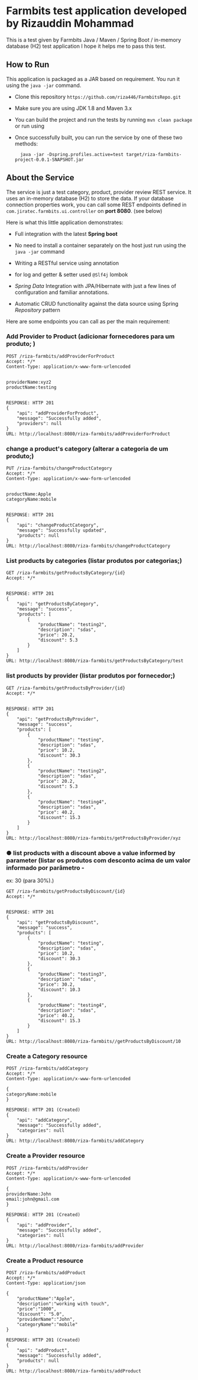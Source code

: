 # Farmbits test application developed by Rizauddin Mohammad

This is a test given by Farmbits Java / Maven / Spring Boot / in-memory database (H2) test application  I hope it helps me to pass this test.

## How to Run 

This application is packaged as a JAR based on requirement. You run it using the ```java -jar``` command.

* Clone this repository ```https://github.com/riza446/FarmbitsRepo.git```
* Make sure you are using JDK 1.8 and Maven 3.x
* You can build the project and run the tests by running ```mvn clean package``` or run using 
* Once successfully built, you can run the service by one of these two methods:

        java -jar -Dspring.profiles.active=test target/riza-farmbits-project-0.0.1-SNAPSHOT.jar 
        


## About the Service

The service is just a test category, product, provider review REST service. It uses an in-memory database (H2) to store the data. If your database connection properties work, you can call some REST endpoints defined in ```com.jiratec.farmbits.ui.controller``` on **port 8080**. (see below)

Here is what this little application demonstrates: 

* Full integration with the latest **Spring boot** 
* No need to install a container separately on the host just run using the ``java -jar`` command

* Writing a RESTful service using annotation
* for log and getter & setter   used  ``@Slf4j`` lombok
* *Spring Data* Integration with JPA/Hibernate with just a few lines of configuration and familiar annotations. 
* Automatic CRUD functionality against the data source using Spring *Repository* pattern 

Here are some endpoints you can call as per the main requirement:

### Add Provider to Product (adicionar fornecedores para um produto; )
```
POST /riza-farmbits/addProviderForProduct
Accept: */*
Content-Type: application/x-www-form-urlencoded


providerName:xyz2
productName:testing


RESPONSE: HTTP 201 
{
    "api": "addProviderForProduct",
    "message": "Successfully added",
    "providers": null
}
URL: http://localhost:8080/riza-farmbits/addProviderForProduct

```

### change a product's category (alterar a categoria de um produto;)

```
PUT /riza-farmbits/changeProductCategory
Accept: */*
Content-Type: application/x-www-form-urlencoded


productName:Apple
categoryName:mobile


RESPONSE: HTTP 201 
{
    "api": "changeProductCategory",
    "message": "Successfully updated",
    "products": null
}
URL: http://localhost:8080/riza-farmbits/changeProductCategory

```

### List products by categories (listar produtos por categorias;)
```
GET /riza-farmbits/getProductsByCategory/{id}
Accept: */*


RESPONSE: HTTP 201 
{
    "api": "getProductsByCategory",
    "message": "success",
    "products": [
        {
            "productName": "testing2",
            "description": "sdas",
            "price": 20.2,
            "discount": 5.3
        }
    ]
}
URL: http://localhost:8080/riza-farmbits/getProductsByCategory/test

```

### list products by provider (listar produtos por fornecedor;)
```
GET /riza-farmbits/getProductsByProvider/{id}
Accept: */*


RESPONSE: HTTP 201 
{
    "api": "getProductsByProvider",
    "message": "success",
    "products": [
        {
            "productName": "testing",
            "description": "sdas",
            "price": 10.2,
            "discount": 30.3
        },
        {
            "productName": "testing2",
            "description": "sdas",
            "price": 20.2,
            "discount": 5.3
        },
        {
            "productName": "testing4",
            "description": "sdas",
            "price": 40.2,
            "discount": 15.3
        }
    ]
}
URL: http://localhost:8080/riza-farmbits/getProductsByProvider/xyz

```
### ● list products with a discount above a value informed by parameter (listar os produtos com desconto acima de um valor informado por parâmetro -
ex: 30 (para 30%).)

```
GET /riza-farmbits/getProductsByDiscount/{id}
Accept: */*


RESPONSE: HTTP 201 
{
    "api": "getProductsByDiscount",
    "message": "success",
    "products": [
        {
            "productName": "testing",
            "description": "sdas",
            "price": 10.2,
            "discount": 30.3
        },
        {
            "productName": "testing3",
            "description": "sdas",
            "price": 30.2,
            "discount": 10.3
        },
        {
            "productName": "testing4",
            "description": "sdas",
            "price": 40.2,
            "discount": 15.3
        }
    ]
}
URL: http://localhost:8080/riza-farmbits//getProductsByDiscount/10

```

### Create a Category resource

```
POST /riza-farmbits/addCategory
Accept: */*
Content-Type: application/x-www-form-urlencoded

{
categoryName:mobile
}

RESPONSE: HTTP 201 (Created)
{
    "api": "addCategory",
    "message": "Successfully added",
    "categories": null
}
URL: http://localhost:8080/riza-farmbits/addCategory

```

### Create a Provider resource
```
POST /riza-farmbits/addProvider
Accept: */*
Content-Type: application/x-www-form-urlencoded

{
providerName:John
email:john@gmail.com
}

RESPONSE: HTTP 201 (Created)
{
    "api": "addProvider",
    "message": "Successfully added",
    "categories": null
}
URL: http://localhost:8080/riza-farmbits/addProvider

```

### Create a Product resource

```
POST /riza-farmbits/addProduct
Accept: */*
Content-Type: application/json

{
    "productName":"Apple",
    "description":"working with touch",
    "price":"1000",
    "discount": "5.0",
    "providerName":"John",
    "categoryName":"mobile"
}

RESPONSE: HTTP 201 (Created)
{
    "api": "addProduct",
    "message": "Successfully added",
    "products": null
}
URL: http://localhost:8080/riza-farmbits/addProduct

```
